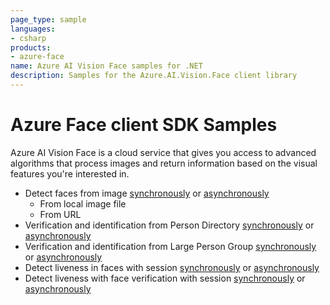 ```yaml
---
page_type: sample
languages:
- csharp
products:
- azure-face
name: Azure AI Vision Face samples for .NET
description: Samples for the Azure.AI.Vision.Face client library
---
```


# Azure Face client SDK Samples

Azure AI Vision Face is a cloud service that  gives you access to advanced algorithms that process images and return information based on the visual features you're interested in.

- Detect faces from image [synchronously](https://github.com/Azure/azure-sdk-for-net/tree/main/sdk/face/Azure.AI.Vision.Face/tests/samples/Samples1_FaceDetection.cs) or [asynchronously](https://github.com/Azure/azure-sdk-for-net/tree/main/sdk/face/Azure.AI.Vision.Face/tests/samples/Samples1_FaceDetectionAsync.cs)
  - From local image file
  - From URL
- Verification and identification from Person Directory [synchronously](https://github.com/Azure/azure-sdk-for-net/tree/main/sdk/face/Azure.AI.Vision.Face/tests/samples/Samples2_PersonDirectory.cs) or [asynchronously](https://github.com/Azure/azure-sdk-for-net/tree/main/sdk/face/Azure.AI.Vision.Face/tests/samples/Samples2_PersonDirectoryAsync.cs)
- Verification and identification from Large Person Group [synchronously](https://github.com/Azure/azure-sdk-for-net/tree/main/sdk/face/Azure.AI.Vision.Face/tests/samples/Sample3_LargePersonGroup.cs) or [asynchronously](https://github.com/Azure/azure-sdk-for-net/tree/main/sdk/face/Azure.AI.Vision.Face/tests/samples/Sample3_LargePersonGroupAsync.cs)
- Detect liveness in faces with session [synchronously](https://github.com/Azure/azure-sdk-for-net/tree/main/sdk/face/Azure.AI.Vision.Face/tests/samples/Sample4_DetectLivenessWithSession.cs) or [asynchronously](https://github.com/Azure/azure-sdk-for-net/tree/main/sdk/face/Azure.AI.Vision.Face/tests/samples/Sample4_DetectLivenessWithSessionAsync.cs)
- Detect liveness with face verification with session [synchronously](https://github.com/Azure/azure-sdk-for-net/tree/main/sdk/face/Azure.AI.Vision.Face/tests/samples/Sample5_DetectLivenessWithVeirfyWithSession.cs) or [asynchronously](https://github.com/Azure/azure-sdk-for-net/tree/main/sdk/face/Azure.AI.Vision.Face/tests/samples/Sample5_DetectLivenessWithVeirfyWithSessionAsync.cs)
